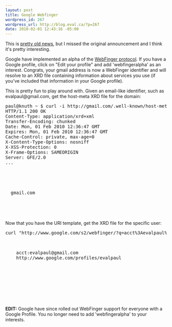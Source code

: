 ```yaml
--- 
layout: post
title: Google Webfinger
wordpress_id: 267
wordpress_url: http://blog.eval.ca/?p=267
date: 2010-02-01 12:43:16 -05:00
---
```

<p>This is <a href="http://groups.google.com/group/webfinger/browse_thread/thread/46fe84c1e38ab715/fa625d20f4d963e4">pretty old news</a>, but I missed the original announcement and I think it's pretty interesting.</p>

<p>Google have implemented an alpha of the <a href="http://code.google.com/p/webfinger/">WebFinger protocol</a>.  If you have a Google profile, click on "Edit your profile" and add 'webfingeralpha' as an interest. Congrats, your gmail address is now a WebFinger identifier and will resolve to an XRD file containing information about services you use (if you've included that information in your Google profile).</p>

<p>This is pretty fun to play around with. Given an email-like identifier, such as evalpaul@gmail.com, get the host-meta XRD file for the domain:</p>

<pre lang="bash">
paul@knuth ~ $ curl -i http://gmail.com/.well-known/host-meta
HTTP/1.1 200 OK
Content-Type: application/xrd+xml
Transfer-Encoding: chunked
Date: Mon, 01 Feb 2010 12:36:47 GMT
Expires: Mon, 01 Feb 2010 12:36:47 GMT
Cache-Control: private, max-age=0
X-Content-Type-Options: nosniff
X-XSS-Protection: 0
X-Frame-Options: SAMEORIGIN
Server: GFE/2.0
...
</pre>

<pre lang="xml">
<?xml version='1.0' encoding='UTF-8'?>
<!-- NOTE: this host-meta end-point is a pre-alpha work in progress.   Don't rely on it. -->
<!-- Please follow the list at http://groups.google.com/group/webfinger -->
<XRD xmlns='http://docs.oasis-open.org/ns/xri/xrd-1.0' 
     xmlns:hm='http://host-meta.net/xrd/1.0'>
  <hm:Host xmlns='http://host-meta.net/xrd/1.0'>gmail.com</hm:Host>
  <Link rel='lrdd' 
        template='http://www.google.com/s2/webfinger/?q={uri}'>
    <Title>Resource Descriptor</Title>
  </Link>
</XRD>
</pre>

<p>Now that you have the URI template, get the XRD file for the specific user:</p>

<pre lang="bash">
curl "http://www.google.com/s2/webfinger/?q=acct%3Aevalpaul%40gmail.com"
</pre>

<pre lang="xml">
<?xml version='1.0'?>
<XRD xmlns='http://docs.oasis-open.org/ns/xri/xrd-1.0'>
	<Subject>acct:evalpaul@gmail.com</Subject>
	<Alias>http://www.google.com/profiles/evalpaul</Alias>
	<Link rel='http://portablecontacts.net/spec/1.0' href='http://www-opensocial.googleusercontent.com/api/people/'/>
	<Link rel='http://webfinger.net/rel/profile-page' href='http://www.google.com/profiles/evalpaul' type='text/html'/>
	<Link rel='http://microformats.org/profile/hcard' href='http://www.google.com/profiles/evalpaul' type='text/html'/>
	<Link rel='http://gmpg.org/xfn/11' href='http://www.google.com/profiles/evalpaul' type='text/html'/>
	<Link rel='http://specs.openid.net/auth/2.0/provider' href='http://www.google.com/profiles/evalpaul'/>
	<Link rel='describedby' href='http://www.google.com/profiles/evalpaul' type='text/html'/>
	<Link rel='describedby' href='http://s2.googleusercontent.com/webfinger/?q=evalpaul%40gmail.com&amp;fmt=foaf' type='application/rdf+xml'/>
</XRD>
</pre>

**EDIT:** Google have since rolled out WebFinger support for everyone with a Google Profile. You no longer need to add 'webfingeralpha' to your interests.

